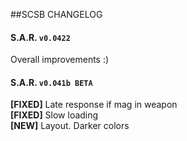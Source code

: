 ##SCSB CHANGELOG

#### S.A.R. `v0.0422`
Overall improvements :)

#### S.A.R. `v0.041b BETA`
**[FIXED]** Late response if mag in weapon<br />
**[FIXED]** Slow loading<br />
**[NEW]** Layout. Darker colors